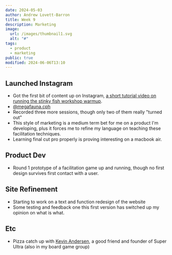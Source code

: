 ```yaml
---
date: 2024-05-03
author: Andrew Lovett-Barron
title: Week 9
description: Marketing
image:
  url: /images/thumbnail1.svg
  alt: "#"
tags:
  - product
  - marketing
public: true
modified: 2024-06-06T13:10
---
```


## Launched Instagram

- Got the first bit of content up on Instagram, [a short tutorial video on running the stinky fish workshop warmup](https://www.instagram.com/reel/C6bgMzMI5WH/?utm_source=ig_web_copy_link&igsh=MzRlODBiNWFlZA==).
- [@megafauna.cph](https://instagram.com/megafauna.cph)
- Recorded three more sessions, though only two of them really "turned out"
- This style of marketing is a medium term bet for me on a product I'm developing, plus it forces me to refine my language on teaching these facilitation techniques.
- Learning final cut pro properly is proving interesting on a macbook air.

## Product Dev

- Round 1 prototype of a facilitation game up and running, though no first design survives first contact with a user.

## Site Refinement

- Starting to work on a text and function redesign of the website
- Some testing and feedback one this first version has switched up my opinion on what is what.

## Etc

- Pizza catch up with [Kevin Andersen](Kevin%20Andersen.md), a good friend and founder of Super Ultra (also in my board game group)
